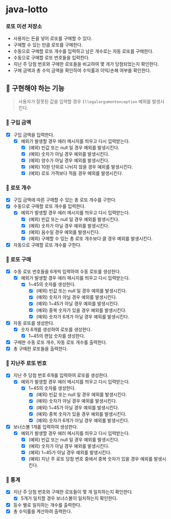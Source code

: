 # java-lotto

### 로또 미션 저장소
- 사용자는 돈을 넣어 로또를 구매할 수 있다.
- 구매할 수 있는 만큼 로또를 구매한다.
- 수동으로 구매할 로또 개수를 입력하고 남은 개수로는 자동 로또를 구매한다.
- 수동으로 구매할 로또 번호들을 입력한다.
- 지난 주 당첨 번호와 구매한 로또들을 비교하여 몇 개가 당첨되었는지 확인한다.
- 구매 금액과 총 수익 금액을 확인하여 수익률과 이익/손해 여부를 확인한다.

## 🎱 구현해야 하는 기능

> 사용자가 잘못된 값을 입력할 경우 `Illegalargumentexception` 예외를 발생시킨다.

### 📌 구입 금액
- [x] 구입 금액을 입력한다.
  - [x] 예외가 발생할 경우 에러 메시지를 띄우고 다시 입력받는다.
    - [x] (예외) 빈값 또는 null 일 경우 예외를 발생시킨다.
    - [x] (예외) 숫자가 아닐 경우 예외를 발생시킨다.
    - [x] (예외) 양수가 아닐 경우 예외를 발생시킨다.
    - [x] (예외) 10원 단위로 나뉘지 않을 경우 예외를 발생시킨다.
    - [x] (예외) 로또 가격보다 적을 경우 예외를 발생시킨다.

### 📌 로또 개수
- [x] 구입 금액에 따른 구매할 수 있는 총 로또 개수를 구한다.
- [x] 수동으로 구매할 로또 개수를 입력한다.
  - [x] 예외가 발생할 경우 에러 메시지를 띄우고 다시 입력받는다.
    - [x] (예외) 빈값 또는 null 일 경우 예외를 발생시킨다.
    - [x] (예외) 숫자가 아닐 경우 예외를 발생시킨다.
    - [x] (예외) 음수일 경우 예외를 발생시킨다.
    - [x] (예외) 구매할 수 있는 총 로또 개수보다 클 경우 예외를 발생시킨다.
- [x] 자동으로 구매할 로또 개수를 구한다.

### 📌 로또 구매
- [x] 수동 로또 번호들을 6개씩 입력하여 수동 로또를 생성한다.
  - [x] 예외가 발생할 경우 에러 메시지를 띄우고 다시 입력받는다.
    - [x] 1~45의 숫자를 생성한다.
      - [X] (예외) 빈값 또는 null 일 경우 예외를 발생시킨다.
      - [x] (예외) 숫자가 아닐 경우 예외를 발생시킨다.
      - [x] (예외) 1~45가 아닐 경우 예외를 발생시킨다.
      - [x] (예외) 중복 숫자가 있을 경우 예외를 발생시킨다.
      - [x] (예외) 숫자가 6개가 아닐 경우 예외를 발생시킨다.
- [x] 자동 로또를 생성한다.
  - [x] 숫자 6개를 생성하여 로또를 생성한다.
    - [x] 1~45의 랜덤 숫자를 생성한다.
- [x] 구매한 수동 로또 개수, 자동 로또 개수를 출력한다.
- [X] 총 구매한 로또들을 출력한다.

### 📌 지난주 로또 번호
- [x] 지난 주 당첨 번호 6개를 입력하여 로또를 생성한다.
  - [x] 예외가 발생할 경우 에러 메시지를 띄우고 다시 입력받는다.
    - [x] 1~45의 숫자를 생성한다.
      - [x] (예외) 빈값 또는 null 일 경우 예외를 발생시킨다.
      - [x] (예외) 숫자가 아닐 경우 예외를 발생시킨다.
      - [x] (예외) 1~45가 아닐 경우 예외를 발생시킨다.
      - [x] (예외) 중복 숫자가 있을 경우 예외를 발생시킨다.
      - [x] (예외) 숫자가 6개가 아닐 경우 예외를 발생시킨다.
- [x] 보너스볼 1개를 입력하여 생성한다.
  - [x] 예외가 발생할 경우 에러 메시지를 띄우고 다시 입력받는다.
    - [x] (예외) 빈값 또는 null 일 경우 예외를 발생시킨다.
    - [x] (예외) 숫자가 아닐 경우 예외를 발생시킨다.
    - [x] (예외) 1~45가 아닐 경우 예외를 발생시킨다.
    - [x] (예외) 지난 주 로또 당첨 번호 중에서 중복 숫자가 있을 경우 예외를 발생시킨다.

### 📌 통계
- [x] 지난 주 당첨 번호와 구매한 로또들이 몇 개 일치하는지 확인한다.
  - [x] 5개가 일치할 경우 보너스볼이 일치하는지 확인한다.
- [x] 등수 별로 일치하는 개수를 출력한다.
- [x] 총 수익률을 계산하여 출력한다.